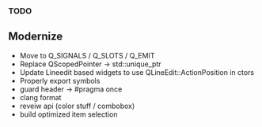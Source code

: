 ### TODO

## Modernize

* Move to Q_SIGNALS / Q_SLOTS / Q_EMIT
* Replace QScopedPointer -> std::unique_ptr
* Update Lineedit based widgets to use QLineEdit::ActionPosition in ctors
* Properly export symbols
* guard header -> #pragma once
* clang format
* reveiw api (color stuff / combobox)
* build optimized item selection
